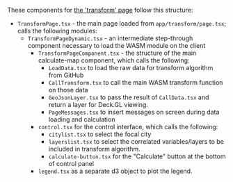 These components for [the 'transform'
page](https://urbananalyst.city/transform) follow this structure:

- `TransformPage.tsx` - the main page loaded from `app/transform/page.tsx`; calls the following modules:
    - `TransformPageDynamic.tsx` - an intermediate step-through component necessary to load the WASM module on the client
        - `TransformPageComponent.tsx` - the structure of the main calculate-map component, which calls the following:
            - `LoadData.tsx` to load the raw data for transform algorithm from GitHub
            - `CallTransform.tsx` to call the main WASM transform function on those data
            - `GeoJsonLayer.tsx` to pass the result of `CallData.tsx` and return a layer for Deck.GL viewing.
            - `PageMessages.tsx` to insert messages on screen during data loading and calculation
        - `control.tsx` for the control interface, which calls the following:
            - `citylist.tsx` to select the focal city
            - `layerslist.tsx` to select the correlated variables/layers to be included in transform algorithm.
            - `calculate-button.tsx` for the "Calculate" button at the bottom of control panel
        - `legend.tsx` as a separate d3 object to plot the legend.

